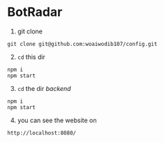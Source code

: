 # BotRadar

1. git clone

```
git clone git@github.com:woaiwodib107/config.git
```

2. `cd` this dir

```
npm i
npm start
```

3. `cd` the dir *backend*

``` 
npm i
npm start
```

4. you can see the website on 

```
http://localhost:8080/
```

